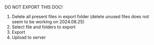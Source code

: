 DO NOT EXPORT THIS DOC!

1. Delete all present files in export folder (delete unused files does not seem to be working on 2024.08.25)
2. Select file and folders to export
3. Export
4. Upload to server